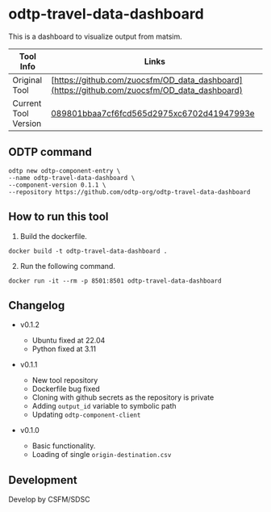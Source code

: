 # odtp-travel-data-dashboard

This is a dashboard to visualize output from matsim. 

| Tool Info | Links |
| --- | --- |
| Original Tool | [https://github.com/zuocsfm/OD_data_dashboard](https://github.com/zuocsfm/OD_data_dashboard) |
| Current Tool Version | [089801bbaa7cf6fcd565d2975xc6702d41947993e](https://github.com/zuocsfm/OD_data_dashboard/commit/089801bbaa7cf6fcd565d2975xc6702d41947993e) |


## ODTP command 

```odtp new component 
odtp new odtp-component-entry \
--name odtp-travel-data-dashboard \
--component-version 0.1.1 \
--repository https://github.com/odtp-org/odtp-travel-data-dashboard
``` 

## How to run this tool 

1. Build the dockerfile.

```
docker build -t odtp-travel-data-dashboard .
```

2. Run the following command.

```
docker run -it --rm -p 8501:8501 odtp-travel-data-dashboard
```

## Changelog

- v0.1.2
    - Ubuntu fixed at 22.04
    - Python fixed at 3.11

- v0.1.1
    - New tool repository
    - Dockerfile bug fixed
    - Cloning with github secrets as the repository is private
    - Adding `output_id` variable to symbolic path
    - Updating `odtp-component-client`

- v0.1.0
    - Basic functionality. 
    - Loading of single `origin-destination.csv`

## Development

Develop by CSFM/SDSC
